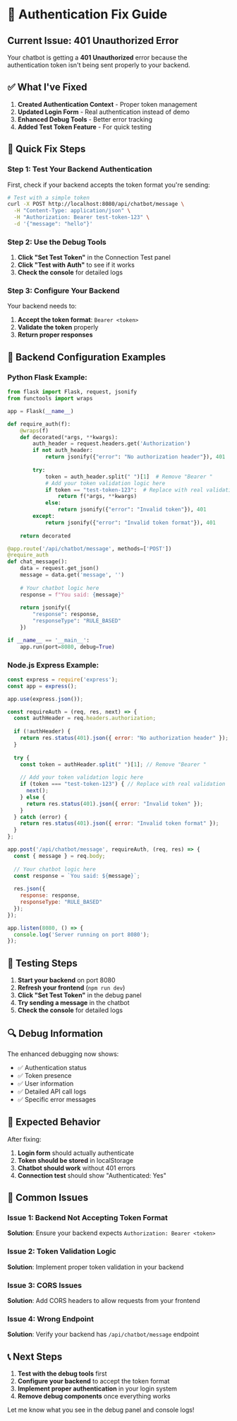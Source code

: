 # 🔐 Authentication Fix Guide

## Current Issue: 401 Unauthorized Error

Your chatbot is getting a **401 Unauthorized** error because the authentication token isn't being sent properly to your backend.

## ✅ What I've Fixed

1. **Created Authentication Context** - Proper token management
2. **Updated Login Form** - Real authentication instead of demo
3. **Enhanced Debug Tools** - Better error tracking
4. **Added Test Token Feature** - For quick testing

## 🚀 Quick Fix Steps

### Step 1: Test Your Backend Authentication

First, check if your backend accepts the token format you're sending:

```bash
# Test with a simple token
curl -X POST http://localhost:8080/api/chatbot/message \
  -H "Content-Type: application/json" \
  -H "Authorization: Bearer test-token-123" \
  -d '{"message": "hello"}'
```

### Step 2: Use the Debug Tools

1. **Click "Set Test Token"** in the Connection Test panel
2. **Click "Test with Auth"** to see if it works
3. **Check the console** for detailed logs

### Step 3: Configure Your Backend

Your backend needs to:

1. **Accept the token format**: `Bearer <token>`
2. **Validate the token** properly
3. **Return proper responses**

## 🔧 Backend Configuration Examples

### Python Flask Example:
```python
from flask import Flask, request, jsonify
from functools import wraps

app = Flask(__name__)

def require_auth(f):
    @wraps(f)
    def decorated(*args, **kwargs):
        auth_header = request.headers.get('Authorization')
        if not auth_header:
            return jsonify({"error": "No authorization header"}), 401
        
        try:
            token = auth_header.split(" ")[1]  # Remove "Bearer "
            # Add your token validation logic here
            if token == "test-token-123":  # Replace with real validation
                return f(*args, **kwargs)
            else:
                return jsonify({"error": "Invalid token"}), 401
        except:
            return jsonify({"error": "Invalid token format"}), 401
    
    return decorated

@app.route('/api/chatbot/message', methods=['POST'])
@require_auth
def chat_message():
    data = request.get_json()
    message = data.get('message', '')
    
    # Your chatbot logic here
    response = f"You said: {message}"
    
    return jsonify({
        "response": response,
        "responseType": "RULE_BASED"
    })

if __name__ == '__main__':
    app.run(port=8080, debug=True)
```

### Node.js Express Example:
```javascript
const express = require('express');
const app = express();

app.use(express.json());

const requireAuth = (req, res, next) => {
  const authHeader = req.headers.authorization;
  
  if (!authHeader) {
    return res.status(401).json({ error: "No authorization header" });
  }
  
  try {
    const token = authHeader.split(" ")[1]; // Remove "Bearer "
    
    // Add your token validation logic here
    if (token === "test-token-123") { // Replace with real validation
      next();
    } else {
      return res.status(401).json({ error: "Invalid token" });
    }
  } catch (error) {
    return res.status(401).json({ error: "Invalid token format" });
  }
};

app.post('/api/chatbot/message', requireAuth, (req, res) => {
  const { message } = req.body;
  
  // Your chatbot logic here
  const response = `You said: ${message}`;
  
  res.json({
    response: response,
    responseType: "RULE_BASED"
  });
});

app.listen(8080, () => {
  console.log('Server running on port 8080');
});
```

## 🧪 Testing Steps

1. **Start your backend** on port 8080
2. **Refresh your frontend** (`npm run dev`)
3. **Click "Set Test Token"** in the debug panel
4. **Try sending a message** in the chatbot
5. **Check the console** for detailed logs

## 🔍 Debug Information

The enhanced debugging now shows:
- ✅ Authentication status
- ✅ Token presence
- ✅ User information
- ✅ Detailed API call logs
- ✅ Specific error messages

## 🎯 Expected Behavior

After fixing:
1. **Login form** should actually authenticate
2. **Token should be stored** in localStorage
3. **Chatbot should work** without 401 errors
4. **Connection test** should show "Authenticated: Yes"

## 🚨 Common Issues

### Issue 1: Backend Not Accepting Token Format
**Solution**: Ensure your backend expects `Authorization: Bearer <token>`

### Issue 2: Token Validation Logic
**Solution**: Implement proper token validation in your backend

### Issue 3: CORS Issues
**Solution**: Add CORS headers to allow requests from your frontend

### Issue 4: Wrong Endpoint
**Solution**: Verify your backend has `/api/chatbot/message` endpoint

## 📞 Next Steps

1. **Test with the debug tools** first
2. **Configure your backend** to accept the token format
3. **Implement proper authentication** in your login system
4. **Remove debug components** once everything works

Let me know what you see in the debug panel and console logs!
